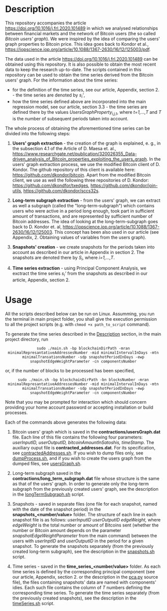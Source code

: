 # Description
This repository accompanies the article https://doi.org/10.1016/j.frl.2020.101489 in which we analysed relationships between financial markets and the network of Bitcoin users (the so called *Bitcoin users' graph*). We were inspired by the idea of comparing the users' graph properties to Bitcoin price. This idea goes back to Kondor et al., https://iopscience.iop.org/article/10.1088/1367-2630/16/12/125003/pdf. 

The data used in the article https://doi.org/10.1016/j.frl.2020.101489 can be obtained using this repository. It is also possible to obtain the most recent data to keep the research up-to-date. The scripts contained in this repository can be used to obtain the time series derived from the Bitcoin users' graph. For the information about the time series:
- for the definition of the time series, see our article, Appendix, section 2. - the time series are denoted by *s<sub>i</sub>'*,
- how the time series defined above are incorporated into the main regression model, see our article, section 3.3 - the time series are defined there by the values *UsersGraphProperty<sub>i,j,t</sub>*, where *t=1,...,T* and *T* is the number of subsequent periods taken into account. 

The whole process of obtaining the aforementioned time series can be divided into the following steps:

1. **Users' graph extraction** - the creation of the graph is explained, e. g., in the subsection 4.1 of the Article of D. Maesa et. al., https://www.researchgate.net/publication/320026355_Data-driven_analysis_of_Bitcoin_properties_exploiting_the_users_graph. 
In the users' graph extraction process, we use the modified Bitcoin client of D. Kondor. The github repository of this client is available here: https://github.com/dkondor/bitcoin. Apart from the modified Bitcoin client, we use as well the following three repositories of D. Kondor: https://github.com/dkondfor/txedges, https://github.com/dkondor/join-utils, https://github.com/dkondor/sccs32s.

2. **Long-term subgraph extraction** - from the users' graph, we can extract as well a subgraph (called the "long-term-subgraph") which contains users who were active in a period long enough, took part in sufficient amount of transactions, and are represented by sufficient number of Bitcoin addresses. The idea of looking at the long-term-subgraph goes back to D. Kondor et. al, https://iopscience.iop.org/article/10.1088/1367-2630/16/12/125003. This concept has been also used in our article (see Appendix, 2. Obtaining values of variables from the users graph).

3. **Snapshots' creation** - we create snapshots for the periods taken into account as described in our article in Appendix in section 2. The snapshots are denoted there by *S<sub>i</sub>*, where *i=1,...,T*.

4. **Time series extraction** - using Principal Component Analysis, we exctract the time series *s<sub>i</sub>'* from the snapshots as described in our article, Appendix, section 2.

# Usage
All the scripts described below can be run on Linux. Assumming, you run the terminal in main project folder, you shall give the execution permission to all the project scripts (e.g. with `chmod +x path_to_script` command).

To generate the time series described in the [Description](#description) section, in the main project directory, run
<p align="center">
<code>sudo ./main.sh -bp blockchainDirPath -mran minimalRepresantativeAddressesNumber -mid minimalIntervalInDays -mtn minimalTransationsNumber -sdp snapshotPeriodInDays -ewp snapshotEdgeWeightParameter -cn componentsNumber</code>
</p>
or, if the number of blocks to be processed has been specified,

<p align="center">
<code>sudo ./main.sh -bp blockchainDirPath -bn blocksNumber -mran minimalRepresantativeAddressesNumber -mid minimalIntervalInDays -mtn minimalTransationsNumber -sdp snapshotPeriodInDays -ewp snapshotEdgeWeightParameter -cn componentsNumber</code>
</p>
Note that you may be prompted for interaction which should concern providing your home account password or accepting installation or build processes.

Each of the commands above generates the following data:

1. Bitcoin users' graph which is saved in the **contractions/usersGraph.dat** file. Each line of this file contains the following four parameters: *userInputID, userOutputID, bitcoinAmountInSatoshis, timeStamp*. The auxiliary ouput file is **contracted_addresses.dat**. For its specification, see [contractedAddresses.sh](./contractedAddresses.sh). If you wish to dump files only, see [dumpProcess.sh](./dumpProcess.sh), and if you wish to create the users graph from the dumped files, see [usersGraph.sh](./usersGraph.sh).

2. Long-term subgraph saved in the **contractions/long_term_subgraph.dat** file whose structure is the same as that of the users' graph. In order to generate only the long-term subgraph from the previously created users' graph, see the description in the [longTermSubgraph.sh](./longTermSubgraph.sh) script.

3. Snapshots - saved in separate files (one file for each snapshot, named with the date of the snapshot period) in the **snapshots_<number/value>** folder. The structure of each line in each snapshot file is as follows: *userInputID userOutputID edgeWeight,* where *edgeWeight* is the total number or amount of Bitcoins sent (whether the number or Bitcoin amount depends on the parameter *snapshotEdgeWeightParameter* from the main command) between the users with *userInptID* and *userOutputID* in the period for a given snapshot. To generate the snapshots separately (from the previously created long-term subgraph), see the description in the [snapshots.sh](./snapshots.sh) script.

4. Time series - saved in the **time_series_<number/value>** folder. As each time series is defined by the corresponding principal component (see our article, Appendix, section 2. or the description in the [pca.py](./necessary_programs/pca/pca.py) source file), the files containing snapshots' data are named with components' idies. Each such file contains the column of *T* numbers defining the corresponding time series. To generate the time series separately (from the previously created snapshots), see the description in the [timeSeries.sh](./timeSeries.sh) script.
